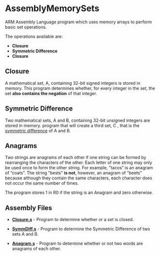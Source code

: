 # AssemblyMemorySets
ARM Assembly Language program which uses memory arrays to perform basic set operations.

The operations available are:

* **Closure**
* **Symmetric Difference**
* **Closure**

## Closure

A mathematical set, A, containing 32-bit signed integers is stored in memory. This program determines whether, for every integer in the set, the set **also contains the negation** of that integer.

## Symmetric Difference

Two mathematical sets, A and B, containing 32-bit unsigned integers are stored in memory. program that will create a third set, C , that is the [symmetric difference](https://en.wikipedia.org/wiki/Symmetric_difference) of A and B.

## Anagrams

Two strings are anagrams of each other if one string can be formed by rearranging the characters
of the other. Each letter of one string may only be used once to form the other string. For
example, ”tacos” is an anagram of ”coats”. The string ”bests” **is not**, however, an anagram of
”beets” because although they contain the same characters, each character does not occur the
same number of times.

The program stores 1 in R0 if the string is an Anagram and zero otherwise.

## Assembly Files

* **[Closure.s](https://github.com/dooleyb1/AssemblyMemorySets/blob/master/closure/Closure.s)** - Program to determine whether or a set is closed.

* **[SymmDiff.s](https://github.com/dooleyb1/AssemblyMemorySets/blob/master/symmetric_difference/Symmdiff.s)** - Program to determine the Symmetric Difference of two sets A and B.

* **[Anagram.s](https://github.com/dooleyb1/AssemblyMemorySets/blob/master/anagram/Anagram.s)** - Program to determine whether or not two words are anagrams of each other.
